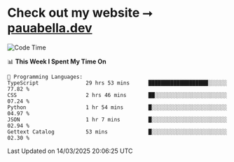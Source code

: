 # Check out my website ⭢ [pauabella.dev](https://pauabella.dev)

<!--START_SECTION:waka-->
![Code Time](http://img.shields.io/badge/Code%20Time-4%2C215%20hrs%2012%20mins-blue)

📊 **This Week I Spent My Time On** 

```text
💬 Programming Languages: 
TypeScript               29 hrs 53 mins      ███████████████████░░░░░░   77.82 % 
CSS                      2 hrs 46 mins       ██░░░░░░░░░░░░░░░░░░░░░░░   07.24 % 
Python                   1 hr 54 mins        █░░░░░░░░░░░░░░░░░░░░░░░░   04.97 % 
JSON                     1 hr 7 mins         █░░░░░░░░░░░░░░░░░░░░░░░░   02.94 % 
Gettext Catalog          53 mins             █░░░░░░░░░░░░░░░░░░░░░░░░   02.30 % 
```


 Last Updated on 14/03/2025 20:06:25 UTC
<!--END_SECTION:waka-->

